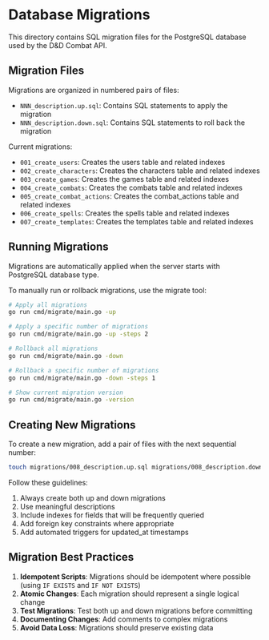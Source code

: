 # Database Migrations

This directory contains SQL migration files for the PostgreSQL database used by the D&D Combat API.

## Migration Files

Migrations are organized in numbered pairs of files:
- `NNN_description.up.sql`: Contains SQL statements to apply the migration
- `NNN_description.down.sql`: Contains SQL statements to roll back the migration

Current migrations:
- `001_create_users`: Creates the users table and related indexes
- `002_create_characters`: Creates the characters table and related indexes
- `003_create_games`: Creates the games table and related indexes
- `004_create_combats`: Creates the combats table and related indexes
- `005_create_combat_actions`: Creates the combat_actions table and related indexes
- `006_create_spells`: Creates the spells table and related indexes
- `007_create_templates`: Creates the templates table and related indexes

## Running Migrations

Migrations are automatically applied when the server starts with PostgreSQL database type.

To manually run or rollback migrations, use the migrate tool:

```bash
# Apply all migrations
go run cmd/migrate/main.go -up

# Apply a specific number of migrations
go run cmd/migrate/main.go -up -steps 2

# Rollback all migrations
go run cmd/migrate/main.go -down

# Rollback a specific number of migrations
go run cmd/migrate/main.go -down -steps 1

# Show current migration version
go run cmd/migrate/main.go -version
```

## Creating New Migrations

To create a new migration, add a pair of files with the next sequential number:

```bash
touch migrations/008_description.up.sql migrations/008_description.down.sql
```

Follow these guidelines:
1. Always create both up and down migrations
2. Use meaningful descriptions
3. Include indexes for fields that will be frequently queried
4. Add foreign key constraints where appropriate
5. Add automated triggers for updated_at timestamps

## Migration Best Practices

1. **Idempotent Scripts**: Migrations should be idempotent where possible (using `IF EXISTS` and `IF NOT EXISTS`)
2. **Atomic Changes**: Each migration should represent a single logical change
3. **Test Migrations**: Test both up and down migrations before committing
4. **Documenting Changes**: Add comments to complex migrations
5. **Avoid Data Loss**: Migrations should preserve existing data